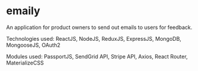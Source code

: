 # emaily
An application for product owners to send out emails to users for feedback.

Technologies used: ReactJS, NodeJS, ReduxJS, ExpressJS, MongoDB, MongooseJS, OAuth2

Modules used: PassportJS, SendGrid API, Stripe API, Axios, React Router, MaterializeCSS
